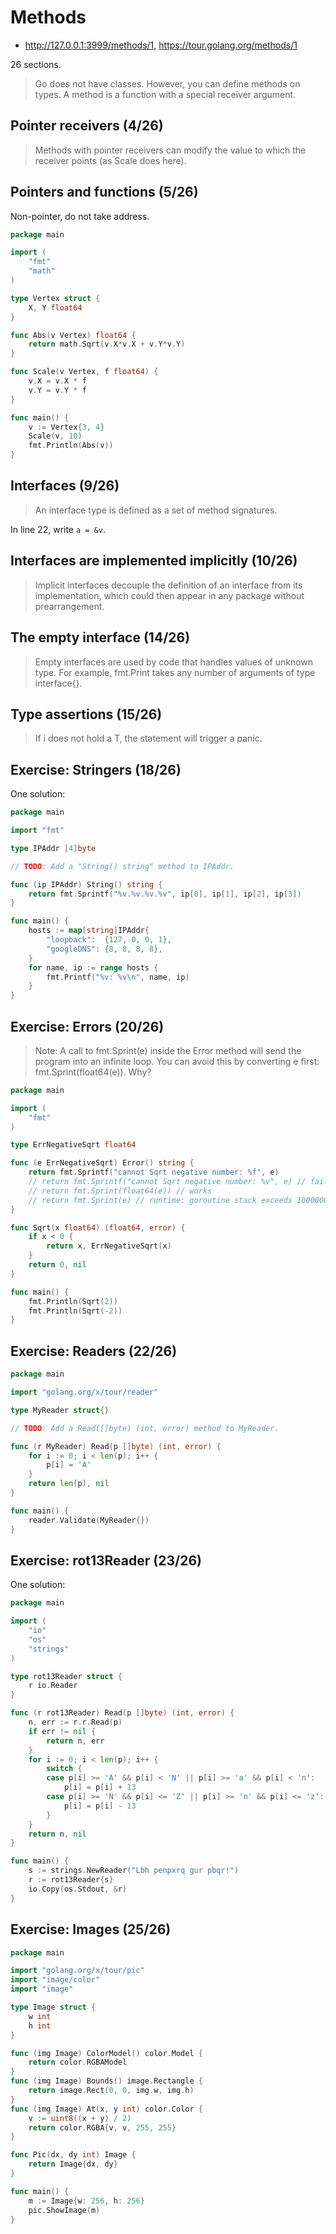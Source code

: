 # Methods

* http://127.0.0.1:3999/methods/1, https://tour.golang.org/methods/1

26 sections.

> Go does not have classes. However, you can define methods on types. A method
> is a function with a special receiver argument.

## Pointer receivers (4/26)

> Methods with pointer receivers can modify the value to which the receiver
> points (as Scale does here).

## Pointers and functions (5/26)

Non-pointer, do not take address.

```go
package main

import (
	"fmt"
	"math"
)

type Vertex struct {
	X, Y float64
}

func Abs(v Vertex) float64 {
	return math.Sqrt(v.X*v.X + v.Y*v.Y)
}

func Scale(v Vertex, f float64) {
	v.X = v.X * f
	v.Y = v.Y * f
}

func main() {
	v := Vertex{3, 4}
	Scale(v, 10)
	fmt.Println(Abs(v))
}
```

## Interfaces (9/26)

> An interface type is defined as a set of method signatures.

In line 22, write `a = &v`.

## Interfaces are implemented implicitly (10/26)

> Implicit interfaces decouple the definition of an interface from its
> implementation, which could then appear in any package without prearrangement.

## The empty interface (14/26)

> Empty interfaces are used by code that handles values of unknown type. For
> example, fmt.Print takes any number of arguments of type interface{}. 

## Type assertions (15/26)

> If i does not hold a T, the statement will trigger a panic. 

## Exercise: Stringers (18/26)

One solution:

```go
package main

import "fmt"

type IPAddr [4]byte

// TODO: Add a "String() string" method to IPAddr.

func (ip IPAddr) String() string {
	return fmt.Sprintf("%v.%v.%v.%v", ip[0], ip[1], ip[2], ip[3])
}

func main() {
	hosts := map[string]IPAddr{
		"loopback":  {127, 0, 0, 1},
		"googleDNS": {8, 8, 8, 8},
	}
	for name, ip := range hosts {
		fmt.Printf("%v: %v\n", name, ip)
	}
}
```

## Exercise: Errors (20/26)

> Note: A call to fmt.Sprint(e) inside the Error method will send the program
> into an infinite loop. You can avoid this by converting e first:
> fmt.Sprint(float64(e)). Why?

```go
package main

import (
	"fmt"
)

type ErrNegativeSqrt float64

func (e ErrNegativeSqrt) Error() string {
	return fmt.Sprintf("cannot Sqrt negative number: %f", e)
	// return fmt.Sprintf("cannot Sqrt negative number: %v", e) // fails
	// return fmt.Sprint(float64(e)) // works
	// return fmt.Sprint(e) // runtime: goroutine stack exceeds 1000000000-byte limit
}

func Sqrt(x float64) (float64, error) {
	if x < 0 {
		return x, ErrNegativeSqrt(x)
	}
	return 0, nil
}

func main() {
	fmt.Println(Sqrt(2))
	fmt.Println(Sqrt(-2))
}
```

## Exercise: Readers (22/26)

```go
package main

import "golang.org/x/tour/reader"

type MyReader struct{}

// TODO: Add a Read([]byte) (int, error) method to MyReader.

func (r MyReader) Read(p []byte) (int, error) {
	for i := 0; i < len(p); i++ {
		p[i] = 'A'
	}
	return len(p), nil
}

func main() {
	reader.Validate(MyReader{})
}
```

## Exercise: rot13Reader (23/26)

One solution:

```go
package main

import (
	"io"
	"os"
	"strings"
)

type rot13Reader struct {
	r io.Reader
}

func (r rot13Reader) Read(p []byte) (int, error) {
	n, err := r.r.Read(p)
	if err != nil {
		return n, err
	}
	for i := 0; i < len(p); i++ {
		switch {
		case p[i] >= 'A' && p[i] < 'N' || p[i] >= 'a' && p[i] < 'n':
			p[i] = p[i] + 13
		case p[i] >= 'N' && p[i] <= 'Z' || p[i] >= 'n' && p[i] <= 'z':
			p[i] = p[i] - 13
		}
	}
	return n, nil
}

func main() {
	s := strings.NewReader("Lbh penpxrq gur pbqr!")
	r := rot13Reader{s}
	io.Copy(os.Stdout, &r)
}
```

## Exercise: Images (25/26)

```go
package main

import "golang.org/x/tour/pic"
import "image/color"
import "image"

type Image struct {
	w int
	h int
}

func (img Image) ColorModel() color.Model {
	return color.RGBAModel
}
func (img Image) Bounds() image.Rectangle {
	return image.Rect(0, 0, img.w, img.h)
}
func (img Image) At(x, y int) color.Color {
	v := uint8((x + y) / 2)
	return color.RGBA{v, v, 255, 255}
}

func Pic(dx, dy int) Image {
	return Image{dx, dy}
}

func main() {
	m := Image{w: 256, h: 256}
	pic.ShowImage(m)
}
```
